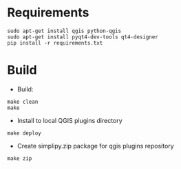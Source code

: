Requirements
============


```
sudo apt-get install qgis python-qgis
sudo apt-get install pyqt4-dev-tools qt4-designer
pip install -r requirements.txt
```


Build
=====

- Build:
```
make clean
make
```


- Install to local QGIS plugins directory
```
make deploy
```

- Create simplipy.zip package for qgis plugins repository
```
make zip
```
